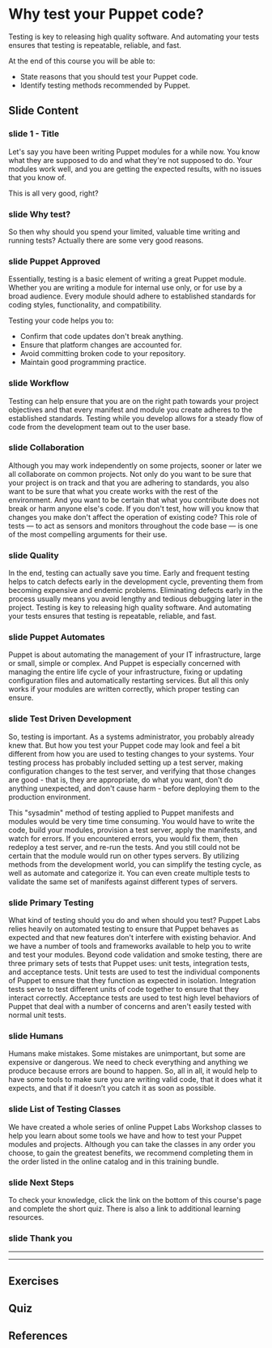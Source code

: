 # Why test your Puppet code?

Testing is key to releasing high quality software. And automating your tests ensures that testing is repeatable, reliable, and fast.  

At the end of this course you will be able to:

* State reasons that you should test your Puppet code.
* Identify testing methods  recommended by Puppet.


## Slide Content

### slide 1 - Title

Let's say you have been writing Puppet modules for a while now. You know what they are supposed to do and  what they're not supposed to do. Your modules work well, and you are getting the expected results, with no issues that you know of.  

This is all very good, right?
### slide  Why test?

So then why should you spend your limited, valuable time writing and running tests?  Actually there are some very good reasons.

### slide Puppet Approved

Essentially, testing is a basic element of writing a great Puppet module. Whether you are writing a module for internal use only, or for use by a broad audience. Every module should adhere to established standards for coding styles, functionality, and compatibility. 

Testing your code helps you to:

* Confirm that code updates don't break anything.
* Ensure that platform changes are accounted for.
* Avoid committing broken code to your repository.
* Maintain good programming practice.


### slide Workflow

Testing can help ensure that you are on the right path towards your project objectives and that every manifest and module you create adheres to the established standards. Testing while you develop allows for a steady flow of code from the development team out to the user base.


### slide Collaboration

Although you may work independently on some projects, sooner or later we all collaborate on common projects. Not only do you want to be sure that your project is on track and that you are adhering to standards, you also want to be sure that what you create works with the rest of the environment. And you want to be certain that what you contribute does not break or harm anyone else's code. If you don't test, how will you know that changes you make don't affect the operation of existing code? This role of tests — to act as sensors and monitors throughout the code base — is one of the most compelling arguments for their use.

### slide Quality

In the end, testing can actually save you time.  Early and frequent testing helps to catch defects early in the development cycle, preventing them from becoming expensive and endemic problems. Eliminating defects early in the process usually means you avoid lengthy and tedious debugging later in the project. Testing is key to releasing high quality software. And automating your tests ensures that testing is repeatable, reliable, and fast.   

### slide Puppet Automates

Puppet is about automating the management of your IT infrastructure, large or small, simple or complex. And Puppet is especially concerned with managing the entire life cycle of your infrastructure, fixing or updating configuration files and automatically restarting services. But all this only works if your modules are written correctly, which proper testing can ensure. 

### slide Test Driven Development

So, testing is important. As a systems administrator, you probably already knew that. But how you test your Puppet code may look and feel a bit different from how you are used to testing changes to your systems. Your testing process has probably included setting up a test server, making configuration changes to the test server, and verifying that those changes are good - that is, they are appropriate, do what you want, don't do anything unexpected, and don't cause harm - before deploying them to the production environment. 

This "sysadmin" method of testing applied to Puppet manifests and modules would be very time time consuming. You would have to write the code, build your modules, provision a test server, apply the manifests, and watch for errors. If you encountered errors, you would fix them, then redeploy a test server, and re-run the tests. And you still could not be certain that the module would run on other types servers. By utilizing methods from the development world, you can simplify the testing cycle, as well as automate and categorize it. You can even create multiple tests to validate the same set of manifests against different types of servers.

### slide Primary Testing

What kind of testing should you do and when should you test? Puppet Labs relies heavily on automated testing to ensure that Puppet behaves as expected and that new features don't interfere with existing behavior. And we have a number of tools and frameworks available to help you to write and test your modules. Beyond code validation and smoke testing, there are three primary sets of tests that Puppet uses: unit tests, integration tests, and acceptance tests. Unit tests are used to test the individual components of Puppet to ensure that they function as expected in isolation. Integration tests serve to test different units of code together to ensure that they interact correctly. Acceptance tests are used to test high level behaviors of Puppet that deal with a number of concerns and aren't easily tested with normal unit tests.


### slide Humans

Humans make mistakes. Some mistakes are unimportant, but some are expensive or dangerous. We need to check everything and anything we produce because errors are bound to happen. So, all in all, it would help to have some tools to make sure you are writing valid code, that it does what it expects, and that if it doesn’t you catch it as soon as possible. 

### slide List of Testing Classes

We have created a whole series of online Puppet Labs Workshop classes to help you learn about some tools we have and how to test your Puppet modules and projects.
Although you can take the classes in any order you choose, to gain the greatest benefits, we recommend completing them in the order listed in the online catalog and in this training bundle.

### slide Next Steps

To check your knowledge, click the link on the bottom of this course's page and complete the short quiz. There is also a link to additional learning resources.


### slide Thank you

------
------

## Exercises

## Quiz

## References